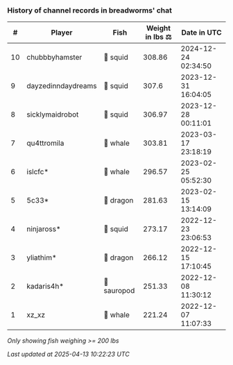 ### History of channel records in breadworms' chat
| # | Player | Fish | Weight in lbs ⚖️ | Date in UTC |
|-----|------|--------|-----------|---------|
| 10   | chubbbyhamster | 🦑 squid | 308.86 | 2024-12-24 02:34:50 |
| 9   | dayzedinndaydreams | 🦑 squid | 307.6 | 2023-12-31 16:04:05 |
| 8   | sicklymaidrobot | 🦑 squid | 306.97 | 2023-12-28 00:11:01 |
| 7   | qu4ttromila | 🐳 whale | 303.81 | 2023-03-17 23:18:19 |
| 6   | islcfc* | 🐳 whale | 296.57 | 2023-02-25 05:52:30 |
| 5   | 5c33* | 🐉 dragon | 281.63 | 2023-02-15 13:14:09 |
| 4   | ninjaross* | 🦑 squid | 273.17 | 2022-12-23 23:06:53 |
| 3   | yliathim* | 🐉 dragon | 266.12 | 2022-12-15 17:10:45 |
| 2   | kadaris4h* | 🦕 sauropod | 251.33 | 2022-12-08 11:30:12 |
| 1   | xz_xz | 🐳 whale | 221.24 | 2022-12-07 11:07:33 |

_Only showing fish weighing >= 200 lbs_

_Last updated at 2025-04-13 10:22:23 UTC_